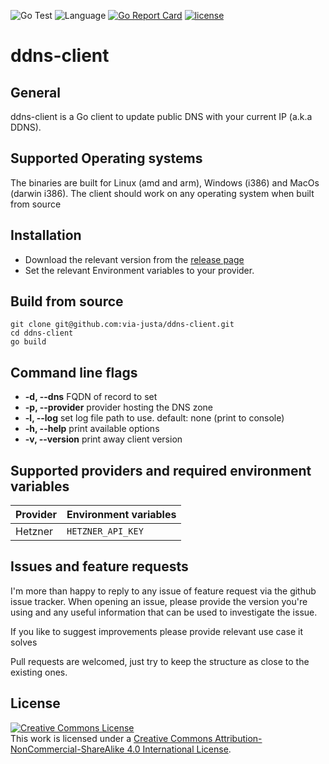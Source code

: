 ![Go Test](https://github.com/via-justa/ddns-client/workflows/Tests/badge.svg)  ![Language](https://img.shields.io/badge/Language-go-green)   [![Go Report Card](https://goreportcard.com/badge/github.com/via-justa/ddns-client)](https://goreportcard.com/report/github.com/via-justa/ddns-client)  [![license](https://img.shields.io/badge/license-CC-blue)](https://creativecommons.org/licenses/by-nc-sa/4.0/)
# ddns-client

General
-------

ddns-client is a Go client to update public DNS with your current IP (a.k.a DDNS).

Supported Operating systems
---------------------------

The binaries are built for Linux (amd and arm), Windows (i386) and MacOs (darwin i386).
The client should work on any operating system when built from source

Installation
------------

-   Download the relevant version from the [release page](https://github.com/via-justa/ddns-client/releases)
-   Set the relevant Environment variables to your provider.

Build from source
------------

```
git clone git@github.com:via-justa/ddns-client.git
cd ddns-client
go build
```

Command line flags
------------------
-   **-d, --dns**       FQDN of record to set
-   **-p, --provider**  provider hosting the DNS zone
-   **-l, --log**       set log file path to use. default: none (print to console)
-   **-h, --help**      print available options
-   **-v, --version**   print away client version

Supported providers and required environment variables
-----------

|Provider|Environment variables|
|---|---|
| Hetzner | `HETZNER_API_KEY` |

Issues and feature requests
-----------

I'm more than happy to reply to any issue of feature request via the github issue tracker.
When opening an issue, please provide the version you're using and any useful information that can be used to investigate the issue.

If you like to suggest improvements please provide relevant use case it solves

Pull requests are welcomed, just try to keep the structure as close to the existing ones.

License
-----------

<a rel="license" href="http://creativecommons.org/licenses/by-nc-sa/4.0/"><img alt="Creative Commons License" style="border-width:0" src="https://i.creativecommons.org/l/by-nc-sa/4.0/88x31.png" /></a><br />This work is licensed under a <a rel="license" href="http://creativecommons.org/licenses/by-nc-sa/4.0/">Creative Commons Attribution-NonCommercial-ShareAlike 4.0 International License</a>.
